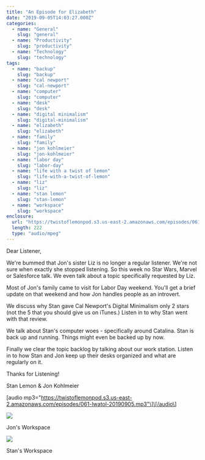```yaml
---
title: "An Episode for Elizabeth"
date: "2019-09-05T14:03:27.000Z"
categories:
  - name: "General"
    slug: "general"
  - name: "Productivity"
    slug: "productivity"
  - name: "Technology"
    slug: "technology"
tags:
  - name: "backup"
    slug: "backup"
  - name: "cal newport"
    slug: "cal-newport"
  - name: "computer"
    slug: "computer"
  - name: "desk"
    slug: "desk"
  - name: "digital minimalism"
    slug: "digital-minimalism"
  - name: "elizabeth"
    slug: "elizabeth"
  - name: "family"
    slug: "family"
  - name: "jon kohlmeier"
    slug: "jon-kohlmeier"
  - name: "labor day"
    slug: "labor-day"
  - name: "life with a twist of lemon"
    slug: "life-with-a-twist-of-lemon"
  - name: "liz"
    slug: "liz"
  - name: "stan lemon"
    slug: "stan-lemon"
  - name: "workspace"
    slug: "workspace"
enclosure:
  url: "https://twistoflemonpod.s3.us-east-2.amazonaws.com/episodes/061-lwatol-20190905.mp3"
  length: 222
  type: "audio/mpeg"
---
```


Dear Listener,

We're bummed that Jon's sister Liz is no longer a regular listener. We're not sure when exactly she stopped listening. So this week no Star Wars, Marvel or Salesforce talk. We even talk about a topic specifically requested by Liz.

Most of Jon's family came to visit for Labor Day weekend. You'll get a brief update on that weekend and how Jon handles people as an introvert.

We discuss why Stan gave Cal Newport's Digital Minimalism only 2 stars (not the 5 that you should give us on iTunes.) Listen in to why Stan went with that review.

We talk about Stan's computer woes - specifically around Catalina. Stan is back up and running. Things might even be backed up by now.

Finally we clear the topic backlog by talking about our work station. Listen in to how Stan and Jon keep up their desks organized and what are regularly on it.

Thanks for Listening!

Stan Lemon & Jon Kohlmeier

\[audio mp3="https://twistoflemonpod.s3.us-east-2.amazonaws.com/episodes/061-lwatol-20190905.mp3"\]\[/audio\]

![](images/jon-desk-1024x768.jpg)

Jon's Workspace

![](images/stan-desk-768x1024.jpg)

Stan's Workspace
